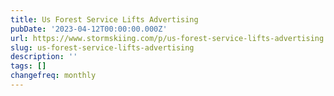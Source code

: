 ```yaml
---
title: Us Forest Service Lifts Advertising
pubDate: '2023-04-12T00:00:00.000Z'
url: https://www.stormskiing.com/p/us-forest-service-lifts-advertising
slug: us-forest-service-lifts-advertising
description: ''
tags: []
changefreq: monthly
---
```


<!-- Add post content below -->
